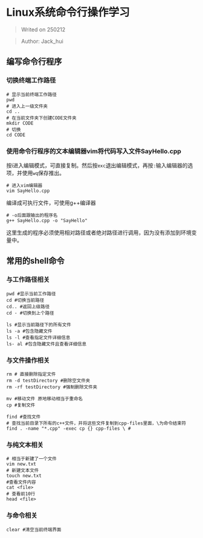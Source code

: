 # **Linux系统命令行操作学习**

> Writed on 250212

> Author: Jack_hui

## **编写命令行程序**

### **切换终端工作路径**
```shell
# 显示当前终端工作路径
pwd
# 进入上一级文件夹
cd ..
# 在当前文件夹下创建CODE文件夹
mkdir CODE
# 切换
cd CODE
```

### **使用命令行程序的文本编辑器vim将代码写入文件SayHello.cpp**
按i进入编辑模式，可直接复制。然后按`exc`退出编辑模式，再按`:`输入编辑器的选项，并使用`wq`保存推出。
```shell
# 进入vim编辑器
vim SayHello.cpp
```
编译成可执行文件，可使用g++编译器
```shell
# -o后面跟输出的程序名
g++ SayHello.cpp -o "SayHello"
```
这里生成的程序必须使用相对路径或者绝对路径进行调用，因为没有添加到环境变量中。

## **常用的shell命令**
### **与工作路径相关**
```shell
pwd #显示当前工作路径
cd #切换当前路径
cd.. #返回上级路径
cd - #切换到上个路径

ls #显示当前路径下的所有文件
ls -a #包含隐藏文件
ls -l #查看指定文件详细信息
ls- al #包含隐藏文件且查看详细信息
```
### **与文件操作相关**
``` shell
rm # 直接删除指定文件
rm -d testDirectory #删除空文件夹
rm -rf testDirectory #强制删除文件夹

mv #移动文件 原地移动相当于重命名
cp #复制文件

find #查找文件
# 查找当前目录下所有的c++文件，并将这些文件复制到cpp-files里面，\为命令结束符
find . -name "*.cpp" -exec cp {} cpp-files \ #
```

### **与纯文本相关**
``` shell
# 相当于新建了一个文件
vim new.txt
# 新建文本文件
touch new.txt
#查看文件内容
cat <file> 
# 查看前10行
head <file>
```

### **与命令相关**
```
clear #清空当前终端界面
```